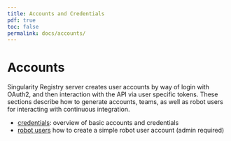 ```yaml
---
title: Accounts and Credentials
pdf: true
toc: false
permalink: docs/accounts/
---
```


# Accounts

Singularity Registry server creates user accounts by way of login with OAuth2, and
then interaction with the API via user specific tokens. These sections describe
how to generate accounts, teams, as well as robot users for interacting with 
continuous integration.

 - [credentials](credentials): overview of basic accounts and credentials
 - [robot users](robots) how to create a simple robot user account (admin required)
